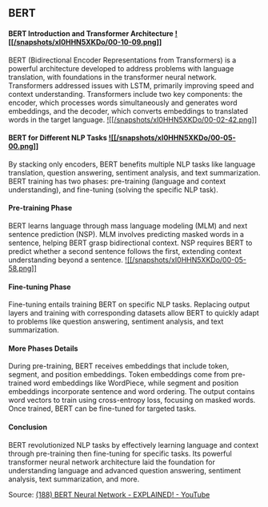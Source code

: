 ## BERT
#### BERT Introduction and Transformer Architecture [![[/snapshots/xI0HHN5XKDo/00-10-09.png]]](<https://youtu.be/xI0HHN5XKDo?t=606s>)
BERT (Bidirectional Encoder Representations from Transformers) is a powerful architecture developed to address problems with language translation, with foundations in the transformer neural network. Transformers addressed issues with LSTM, primarily improving speed and context understanding. Transformers include two key components: the encoder, which processes words simultaneously and generates word embeddings, and the decoder, which converts embeddings to translated words in the target language. [![[/snapshots/xI0HHN5XKDo/00-02-42.png]]](<https://youtu.be/xI0HHN5XKDo?t=159s>)

#### BERT for Different NLP Tasks [![[/snapshots/xI0HHN5XKDo/00-05-00.png]]](<https://youtu.be/xI0HHN5XKDo?t=297s>)
By stacking only encoders, BERT benefits multiple NLP tasks like language translation, question answering, sentiment analysis, and text summarization. BERT training has two phases: pre-training (language and context understanding), and fine-tuning (solving the specific NLP task). 

#### Pre-training Phase
BERT learns language through mass language modeling (MLM) and next sentence prediction (NSP). MLM involves predicting masked words in a sentence, helping BERT grasp bidirectional context. NSP requires BERT to predict whether a second sentence follows the first, extending context understanding beyond a sentence. [![[/snapshots/xI0HHN5XKDo/00-05-58.png]]](<https://youtu.be/xI0HHN5XKDo?t=355s>)

#### Fine-tuning Phase
Fine-tuning entails training BERT on specific NLP tasks. Replacing output layers and training with corresponding datasets allow BERT to quickly adapt to problems like question answering, sentiment analysis, and text summarization. 

#### More Phases Details
During pre-training, BERT receives embeddings that include token, segment, and position embeddings. Token embeddings come from pre-trained word embeddings like WordPiece, while segment and position embeddings incorporate sentence and word ordering. The output contains word vectors to train using cross-entropy loss, focusing on masked words. Once trained, BERT can be fine-tuned for targeted tasks. 

#### Conclusion
BERT revolutionized NLP tasks by effectively learning language and context through pre-training then fine-tuning for specific tasks. Its powerful transformer neural network architecture laid the foundation for understanding language and advanced question answering, sentiment analysis, text summarization, and more. 

Source: [(188) BERT Neural Network - EXPLAINED! - YouTube](https://www.youtube.com/watch?v=xI0HHN5XKDo&t=125s)
